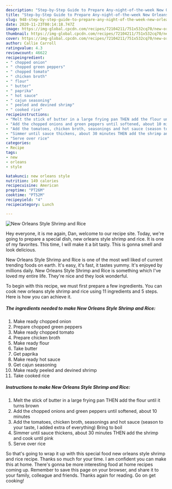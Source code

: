 ```yaml
---
description: "Step-by-Step Guide to Prepare Any-night-of-the-week New Orleans Style Shrimp and Rice"
title: "Step-by-Step Guide to Prepare Any-night-of-the-week New Orleans Style Shrimp and Rice"
slug: 948-step-by-step-guide-to-prepare-any-night-of-the-week-new-orleans-style-shrimp-and-rice
date: 2020-11-23T00:14:18.747Z
image: https://img-global.cpcdn.com/recipes/72104211/751x532cq70/new-orleans-style-shrimp-and-rice-recipe-main-photo.jpg
thumbnail: https://img-global.cpcdn.com/recipes/72104211/751x532cq70/new-orleans-style-shrimp-and-rice-recipe-main-photo.jpg
cover: https://img-global.cpcdn.com/recipes/72104211/751x532cq70/new-orleans-style-shrimp-and-rice-recipe-main-photo.jpg
author: Callie Carroll
ratingvalue: 4.3
reviewcount: 46622
recipeingredient:
- " chopped onion"
- " chopped green peppers"
- " chopped tomato"
- " chicken broth"
- " flour"
- " butter"
- " paprika"
- " hot sauce"
- " cajun seasoning"
- " peeled and devined shrimp"
- " cooked rice"
recipeinstructions:
- "Melt the stick of butter in a large frying pan THEN add the flour until it turns brown"
- "Add the chopped onions and green peppers until softened, about 10 minutes"
- "Add the tomatoes, chicken broth, seasonings and hot sauce (season to your taste, I added extra of everything) Bring to boil"
- "Simmer until sauce thickens, about 30 minutes THEN add the shrimp and cook until pink"
- "Serve over rice"
categories:
- Recipe
tags:
- new
- orleans
- style

katakunci: new orleans style 
nutrition: 149 calories
recipecuisine: American
preptime: "PT26M"
cooktime: "PT52M"
recipeyield: "4"
recipecategory: Lunch

---
```



![New Orleans Style Shrimp and Rice](https://img-global.cpcdn.com/recipes/72104211/751x532cq70/new-orleans-style-shrimp-and-rice-recipe-main-photo.jpg)

Hey everyone, it is me again, Dan, welcome to our recipe site. Today, we're going to prepare a special dish, new orleans style shrimp and rice. It is one of my favorites. This time, I will make it a bit tasty. This is gonna smell and look delicious.

New Orleans Style Shrimp and Rice is one of the most well liked of current trending foods on earth. It's easy, it's fast, it tastes yummy. It's enjoyed by millions daily. New Orleans Style Shrimp and Rice is something which I've loved my entire life. They're nice and they look wonderful.




To begin with this recipe, we must first prepare a few ingredients. You can cook new orleans style shrimp and rice using 11 ingredients and 5 steps. Here is how you can achieve it.

<!--inarticleads1-->

##### The ingredients needed to make New Orleans Style Shrimp and Rice:

1. Make ready  chopped onion
1. Prepare  chopped green peppers
1. Make ready  chopped tomato
1. Prepare  chicken broth
1. Make ready  flour
1. Take  butter
1. Get  paprika
1. Make ready  hot sauce
1. Get  cajun seasoning
1. Make ready  peeled and devined shrimp
1. Take  cooked rice




<!--inarticleads2-->

##### Instructions to make New Orleans Style Shrimp and Rice:

1. Melt the stick of butter in a large frying pan THEN add the flour until it turns brown
1. Add the chopped onions and green peppers until softened, about 10 minutes
1. Add the tomatoes, chicken broth, seasonings and hot sauce (season to your taste, I added extra of everything) Bring to boil
1. Simmer until sauce thickens, about 30 minutes THEN add the shrimp and cook until pink
1. Serve over rice




So that's going to wrap it up with this special food new orleans style shrimp and rice recipe. Thanks so much for your time. I am confident you can make this at home. There's gonna be more interesting food at home recipes coming up. Remember to save this page on your browser, and share it to your family, colleague and friends. Thanks again for reading. Go on get cooking!

